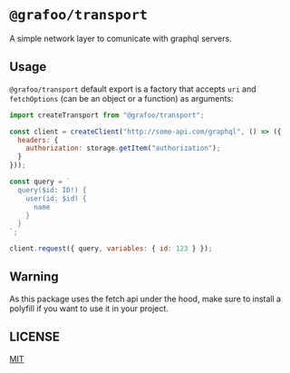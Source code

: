 # `@grafoo/transport`

A simple network layer to comunicate with graphql servers.

## Usage

`@grafoo/transport` default export is a factory that accepts `uri` and `fetchOptions` (can be an object or a function) as arguments:

```js
import createTransport from "@grafoo/transport";

const client = createClient("http://some-api.com/graphql", () => ({
  headers: {
    authorization: storage.getItem("authorization");
  }
}));

const query = `
  query($id: ID!) {
    user(id: $id) {
      name
    }
  }
`;

client.request({ query, variables: { id: 123 } });
```

## Warning

As this package uses the fetch api under the hood, make sure to install a polyfill if you want to use it in your project.

## LICENSE

[MIT](https://github.com/malbernaz/grafoo/blob/master/LICENSE)
